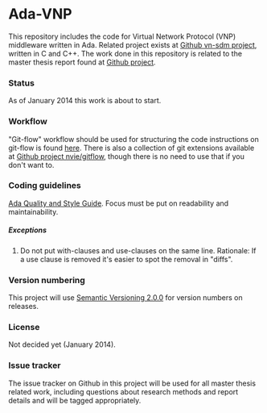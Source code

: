 Ada-VNP
=======
This repository includes the code for Virtual Network Protocol (VNP) middleware
written in Ada. Related project exists at [Github vn-sdm
project](https://github.com/virtual-network/vn-sdm), written in C and C++. The
work done in this repository is related to the master thesis report found at
[Github
project](http://github.com/christofferholmstedt/dva501-master-thesis-report).

### Status
As of January 2014 this work is about to start.

### Workflow
"Git-flow" workflow should be used for structuring the code instructions on
git-flow is found
[here](http://nvie.com/posts/a-successful-git-branching-model/). There is also
a collection of git extensions available at [Github project
nvie/gitflow](http://github.com/nvie/gitflow), though there is no need to use
that if you don't want to.

### Coding guidelines
[Ada Quality and Style Guide](https://en.wikibooks.org/wiki/Ada_Style_Guide).
Focus must be put on readability and maintainability.

##### Exceptions
1. Do not put with-clauses and use-clauses on the same line. Rationale: If a
   use clause is removed it's easier to spot the removal in "diffs".

### Version numbering
This project will use [Semantic Versioning 2.0.0](http://semver.org/) for
version numbers on releases.

### License
Not decided yet (January 2014).

### Issue tracker
The issue tracker on Github in this project will be used for all master thesis
related work, including questions about research methods and report details and
will be tagged appropriately.
